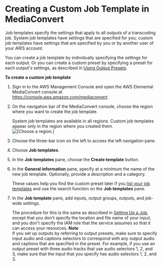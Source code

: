 # Creating a Custom Job Template in MediaConvert<a name="creating-template-from-scratch"></a>

Job templates specify the settings that apply to all outputs of a transcoding job\. System job templates have settings that are specified for you; custom job templates have settings that are specified by you or by another user of your AWS account\. 

You can create a job template by individually specifying the settings for each output\. Or you can create a custom preset by specifying a preset for each output's settings, as described in [Using Output Presets](using-a-preset-to-specify-a-job-output.md)\.

**To create a custom job template**

1. Sign in to the AWS Management Console and open the AWS Elemental MediaConvert console at [https://console\.aws\.amazon\.com/mediaconvert](https://console.aws.amazon.com/mediaconvert)\.

1. On the navigation bar of the MediaConvert console, choose the region where you want to create the job template\.

   System job templates are available in all regions\. Custom job templates appear only in the region where you created them\.  
![\[Choose a region.\]](http://docs.aws.amazon.com/mediaconvert/latest/ug/images/regions-list.png)

1. Choose the three\-bar icon on the left to access the left navigation pane\.

1. Choose **Job templates**\.

1. In the **Job templates** pane, choose the **Create template** button\.

1. In the **General information** pane, specify at a minimum the name of the new job template\. Optionally, provide a description and a category\.

   These values help you find the custom preset later if you [list your job templates](listing-job-templates.md) and use the search function on the **Job templates** pane\.

1. In the **Job template** pane, add inputs, output groups, outputs, and job\-wide settings\. 

   The procedure for this is the same as described in [Setting Up a Job](setting-up-a-job.md), except that you don't specify the location and file name of your input, and you don't specify the IAM role that the service assumes so that it can access your resources\.
**Note**  
If you set up outputs by referring to output presets, make sure to specify input audio and captions selectors to correspond with any output audio and captions that are specified in the preset\. For example, if you use an output preset with three audio tracks that use audio selectors 1, 2, and 3, make sure that the input that you specify has audio selectors 1, 2, and 3\.